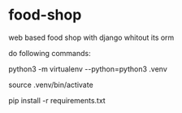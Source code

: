 # food-shop
web based food shop with django whitout its orm


do following commands:

python3 -m virtualenv --python=python3 .venv

source .venv/bin/activate

pip install -r requirements.txt

